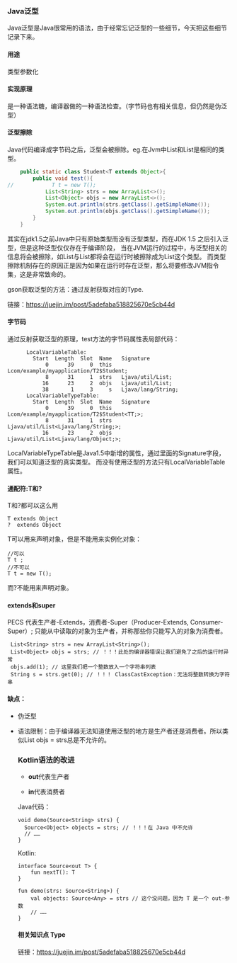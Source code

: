 ### Java泛型
Java泛型是Java很常用的语法，由于经常忘记泛型的一些细节，今天把这些细节记录下来。

#### 用途
类型参数化

#### 实现原理
是一种语法糖，编译器做的一种语法检查。（字节码也有相关信息，但仍然是伪泛型）

#### 泛型擦除
Java代码编译成字节码之后，泛型会被擦除。eg.在Jvm中List<Objetc>和List<String>是相同的类型。
```java
    public static class Student<T extends Object>{
        public void test(){
//            T t = new T();
            List<String> strs = new ArrayList<>();
            List<Object> objs = new ArrayList<>(); 
            System.out.println(strs.getClass().getSimpleName());
            System.out.println(objs.getClass().getSimpleName());
        }
    }
```
其实在jdk1.5之前Java中只有原始类型而没有泛型类型，而在JDK 1.5 之后引入泛型，但是这种泛型仅仅存在于编译阶段，
当在JVM运行的过程中，与泛型相关的信息将会被擦除，如List与List都将会在运行时被擦除成为List这个类型。
而类型擦除机制存在的原因正是因为如果在运行时存在泛型，那么将要修改JVM指令集，这是非常致命的。

gson获取泛型的方法：通过反射获取对应的Type.

链接：https://juejin.im/post/5adefaba518825670e5cb44d

#### 字节码

通过反射获取泛型的原理，test方法的字节码属性表局部代码：
```
      LocalVariableTable:
        Start  Length  Slot  Name   Signature
            0      39     0  this   Lcom/example/myapplication/T2$Student;
            8      31     1  strs   Ljava/util/List;
           16      23     2  objs   Ljava/util/List;
           38       1     3     s   Ljava/lang/String;
      LocalVariableTypeTable:
        Start  Length  Slot  Name   Signature
            0      39     0  this   Lcom/example/myapplication/T2$Student<TT;>;
            8      31     1  strs   Ljava/util/List<Ljava/lang/String;>;
           16      23     2  objs   Ljava/util/List<Ljava/lang/Object;>;

```
LocalVariableTypeTable是Java1.5中新增的属性，通过里面的Signature字段，我们可以知道泛型的真实类型。
而没有使用泛型的方法只有LocalVariableTable属性。

#### 通配符:T和?

T和?都可以这么用
```
T extends Object
?  extends Object
```
T可以用来声明对象，但是不能用来实例化对象：
```
//可以
T t ;
//不可以
T t = new T();
```
而?不能用来声明对象。

#### extends和super

PECS 代表生产者-Extends，消费者-Super（Producer-Extends, Consumer-Super）;
只能从中读取的对象为生产者，并称那些你只能写入的对象为消费者。

```
 List<String> strs = new ArrayList<String>();
 List<Object> objs = strs; // ！！！此处的编译器错误让我们避免了之后的运行时异常
 objs.add(1); // 这里我们把一个整数放入一个字符串列表
 String s = strs.get(0); // ！！！ ClassCastException：无法将整数转换为字符串
```

#### 缺点：

- 伪泛型

- 语法限制：由于编译器无法知道使用泛型的地方是生产者还是消费者。所以类似List<Object> objs = strs总是不允许的。



### Kotlin语法的改进

- **out**代表生产者

- **in**代表消费者

Java代码：
```
void demo(Source<String> strs) {
  Source<Object> objects = strs; // ！！！在 Java 中不允许
  // ……
}
```
Kotlin:
```
interface Source<out T> {
    fun nextT(): T
}

fun demo(strs: Source<String>) {
    val objects: Source<Any> = strs // 这个没问题，因为 T 是一个 out-参数
    // ……
}
```

#### 相关知识点 Type

链接：https://juejin.im/post/5adefaba518825670e5cb44d
